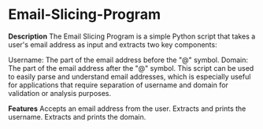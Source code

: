 # Email-Slicing-Program


**Description**
The Email Slicing Program is a simple Python script that takes a user's email address as input and extracts two key components:

Username: The part of the email address before the "@" symbol.
Domain: The part of the email address after the "@" symbol.
This script can be used to easily parse and understand email addresses, which is especially useful for applications that require separation of username and domain for validation or analysis purposes.

**Features**
Accepts an email address from the user.
Extracts and prints the username.
Extracts and prints the domain.
